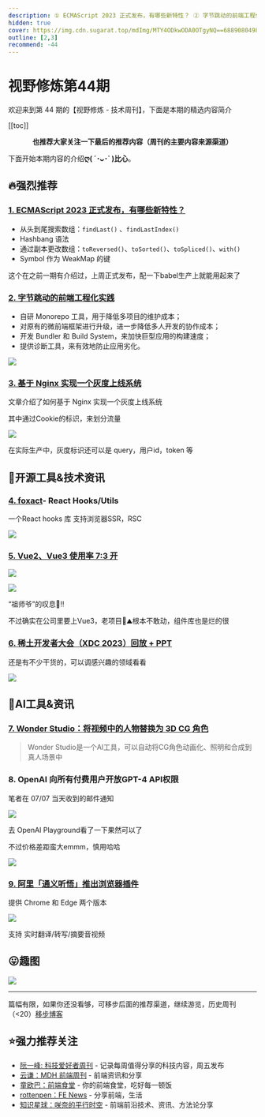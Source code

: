 ```yaml
---
description: ① ECMAScript 2023 正式发布，有哪些新特性？ ② 字节跳动的前端工程化实践 ③ 基于 Nginx 实现一个灰度上线系统 ④ foxact- React Hooks/Utils ⑤ Vue2、Vue3 使用率 7:3 开 ⑥ 稀土开发者大会（XDC 2023）回放 + PPT ⑦ Wonder Studio：将视频中的人物替换为 3D CG 角色 ⑧ OpenAI 向所有付费用户开放GPT-4 API权限 ⑨ 阿里「通义听悟」推出浏览器插件
hidden: true
cover: https://img.cdn.sugarat.top/mdImg/MTY4ODkwODA0OTgyNQ==688908049825
outline: [2,3]
recommend: -44
---
```


# 视野修炼第44期

欢迎来到第 44 期的【视野修炼 - 技术周刊】，下面是本期的精选内容简介

[[toc]]

<center>

**​也推荐大家关注一下最后的推荐内容（周刊的主要内容来源渠道）**
</center>

下面开始本期内容的介绍**ღ( ´･ᴗ･` )比心**。
## 🔥强烈推荐
### [1. ECMAScript 2023 正式发布，有哪些新特性？](https://mp.weixin.qq.com/s/5WWk553PPNzeekHQSRHn5w)
* 从头到尾搜索数组：`findLast()` 、`findLastIndex()`
* Hashbang 语法
* 通过副本更改数组：`toReversed()`、`toSorted()`、`toSpliced()`、`with()`
* Symbol 作为 WeakMap 的键

这个在之前一期有介绍过，上周正式发布，配一下babel生产上就能用起来了

### [2. 字节跳动的前端工程化实践](https://zhuanlan.zhihu.com/p/640021617)
* 自研 Monorepo 工具，用于降低多项目的维护成本；
* 对原有的微前端框架进行升级，进一步降低多人开发的协作成本；
* 开发 Bundler 和 Build System，来加快巨型应用的构建速度；
* 提供诊断工具，来有效地防止应用劣化。

![](https://img.cdn.sugarat.top/mdImg/MTY4ODkwNTM3NzI5MA==688905377290)

### [3. 基于 Nginx 实现一个灰度上线系统](https://mp.weixin.qq.com/s/36g51pc-qeO3GDfywiHjMQ)

文章介绍了如何基于 Nginx 实现一个灰度上线系统

其中通过Cookie的标识，来划分流量

![](https://img.cdn.sugarat.top/mdImg/MTY4ODkwODcyMTA2Mw==688908721063)

在实际生产中，灰度标识还可以是 query，用户id，token 等

## 🔧开源工具&技术资讯
### [4. foxact](https://foxact.skk.moe/)- React Hooks/Utils

一个React hooks 库 支持浏览器SSR，RSC

![](https://img.cdn.sugarat.top/mdImg/MTY4ODkwNTY2MjQ5NQ==688905662495)

### [5. Vue2、Vue3 使用率 7:3 开](https://twitter.com/FarSideOfMoonvy/status/1676046421894791168)

![](https://img.cdn.sugarat.top/mdImg/MTY4ODkwNTczMTY2NQ==688905731665)

![](https://img.cdn.sugarat.top/mdImg/MTY4ODkwNTc0OTg3NQ==688905749875)

“祖师爷”的叹息💨!!

不过确实在公司里要上Vue3，老项目💩⛰根本不敢动，组件库也是烂的很

### [6. 稀土开发者大会（XDC 2023）回放 + PPT](https://mp.weixin.qq.com/s/fXPM1VfHdlgF16pVO7lSpw)
还是有不少干货的，可以调感兴趣的领域看看

![](https://img.cdn.sugarat.top/mdImg/MTY4ODkwODI5NzcwNA==688908297704)

## 🤖AI工具&资讯
### [7. Wonder Studio：将视频中的人物替换为 3D CG 角色](https://wonderdynamics.com/)

>Wonder Studio是一个AI工具，可以自动将CG角色动画化、照明和合成到真人场景中

### 8. OpenAI 向所有付费用户开放GPT-4 API权限
笔者在 07/07 当天收到的邮件通知

![](https://img.cdn.sugarat.top/mdImg/MTY4ODkwNjAxMjM2MQ==688906012361)

去 OpenAI Playground看了一下果然可以了

不过价格差距蛮大emmm，慎用哈哈

![](https://img.cdn.sugarat.top/mdImg/MTY4ODkwNjIxNjc4Mg==688906216782)

### [9. 阿里「通义听悟」推出浏览器插件](https://tingwu.aliyun.com/helpcenter/9ba338)

提供 Chrome 和 Edge 两个版本

![](https://img.cdn.sugarat.top/mdImg/MTY4ODkxMDY1OTY1Nw==688910659657)

支持 实时翻译/转写/摘要音视频

## 😛趣图

![](https://img.cdn.sugarat.top/mdImg/MTY4ODkwODA0OTgyNQ==688908049825)

---

篇幅有限，如果你还没看够，可移步后面的推荐渠道，继续游览，历史周刊（<20）[移步博客](https://sugarat.top/weekly/index.html)

## ⭐️强力推荐关注
* [阮一峰: 科技爱好者周刊](https://www.ruanyifeng.com/blog/archives.html) - 记录每周值得分享的科技内容，周五发布
* [云谦：MDH 前端周刊](https://www.yuque.com/chencheng/mdh-weekly) - 前端资讯和分享
* [童欧巴：前端食堂](https://github.com/Geekhyt/weekly) - 你的前端食堂，吃好每一顿饭
* [rottenpen：FE News](https://rottenpen.zhubai.love/) - 分享前端，生活
* [知识星球：咲奈的平行时空](https://wx.zsxq.com/dweb2/index/group/15552285284822) - 前端前沿技术、资讯、方法论分享
